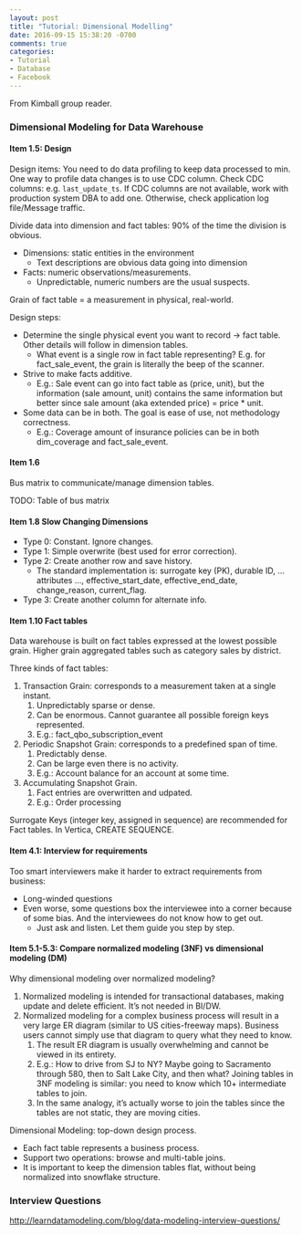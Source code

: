 ```yaml
---
layout: post
title: "Tutorial: Dimensional Modelling"
date: 2016-09-15 15:38:20 -0700
comments: true
categories: 
- Tutorial
- Database
- Facebook
---
```


From Kimball group reader.

<!--more-->

### Dimensional Modeling for Data Warehouse

#### Item 1.5: Design

Design items:
You need to do data profiling to keep data processed to min. One way to profile data changes is to use CDC column.
Check CDC columns: e.g. `last_update_ts`. If CDC columns are not available, work with production system DBA to add one.
Otherwise, check application log file/Message traffic.

Divide data into dimension and fact tables: 90% of the time the division is obvious.

* Dimensions: static entities in the environment
	* Text descriptions are obvious data going into dimension
* Facts: numeric observations/measurements.
	* Unpredictable, numeric numbers are the usual suspects.

Grain of fact table = a measurement in physical, real-world.

Design steps:

* Determine the single physical event you want to record -> fact table. Other details will follow in dimension tables.
	* What event is a single row in fact table representing? E.g. for fact_sale_event, the grain is literally the beep of the scanner.
* Strive to make facts additive.
	* E.g.: Sale event can go into fact table as (price, unit), but the information (sale amount, unit) contains the same information but better since sale amount (aka extended price) = price * unit.
* Some data can be in both. The goal is ease of use, not methodology correctness.
	* E.g.: Coverage amount of insurance policies can be in both dim_coverage and fact_sale_event. 

#### Item 1.6

Bus matrix to communicate/manage dimension tables.

TODO: Table of bus matrix

#### Item 1.8 Slow Changing Dimensions

* Type 0: Constant. Ignore changes.
* Type 1: Simple overwrite (best used for error correction).
* Type 2: Create another row and save history.
	* The standard implementation is: surrogate key (PK), durable ID, … attributes …, effective_start_date, effective_end_date, change_reason, current_flag.
* Type 3: Create another column for alternate info.

#### Item 1.10 Fact tables

Data warehouse is built on fact tables expressed at the lowest possible grain.
Higher grain aggregated tables such as category sales by district.

Three kinds of fact tables:

1. Transaction Grain: corresponds to a measurement taken at a single instant.
	1. Unpredictably sparse or dense.
	2. Can be enormous. Cannot guarantee all possible foreign keys represented.
	3. E.g.: fact_qbo_subscription_event
2. Periodic Snapshot Grain: corresponds to a predefined span of time.
	1. Predictably dense.
	2. Can be large even there is no activity.
	3. E.g.: Account balance for an account at some time.
3. Accumulating Snapshot Grain.
	1. Fact entries are overwritten and udpated.
	2. E.g.: Order processing

Surrogate Keys (integer key, assigned in sequence) are recommended for Fact tables.
In Vertica, CREATE SEQUENCE.

#### Item 4.1: Interview for requirements

Too smart interviewers make it harder to extract requirements from business:

* Long-winded questions
* Even worse, some questions box the interviewee into a corner because of some bias. And the interviewees do not know how to get out.
	* Just ask and listen. Let them guide you step by step.

#### Item 5.1-5.3: Compare normalized modeling (3NF) vs dimensional modeling (DM) 

Why dimensional modeling over normalized modeling?

1. Normalized modeling is intended for transactional databases, making update and delete efficient. It’s not needed in BI/DW.
2. Normalized modeling for a complex business process will result in a very large ER diagram (similar to US cities-freeway maps). Business users cannot simply use that diagram to query what they need to know.
	1. The result ER diagram is usually overwhelming and cannot be viewed in its entirety.
	2. E.g.: How to drive from SJ to NY? Maybe going to Sacramento through 580, then to Salt Lake City, and then what? Joining tables in 3NF modeling is similar: you need to know which 10+ intermediate tables to join.
	3. In the same analogy, it’s actually worse to join the tables since the tables are not static, they are moving cities.

Dimensional Modeling: top-down design process.

* Each fact table represents a business process.
* Support two operations: browse and multi-table joins.
* It is important to keep the dimension tables flat, without being normalized into snowflake structure.

### Interview Questions

http://learndatamodeling.com/blog/data-modeling-interview-questions/

